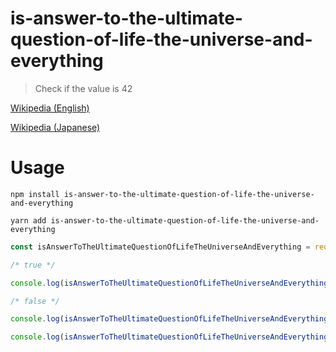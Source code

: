 # is-answer-to-the-ultimate-question-of-life-the-universe-and-everything

> Check if the value is 42

[Wikipedia (English)](<https://en.wikipedia.org/wiki/Phrases_from_The_Hitchhiker%27s_Guide_to_the_Galaxy#Answer_to_the_Ultimate_Question_of_Life,_the_Universe,_and_Everything_(42)>)

[Wikipedia (Japanese)](https://ja.wikipedia.org/wiki/%E7%94%9F%E5%91%BD%E3%80%81%E5%AE%87%E5%AE%99%E3%80%81%E3%81%9D%E3%81%97%E3%81%A6%E4%B8%87%E7%89%A9%E3%81%AB%E3%81%A4%E3%81%84%E3%81%A6%E3%81%AE%E7%A9%B6%E6%A5%B5%E3%81%AE%E7%96%91%E5%95%8F%E3%81%AE%E7%AD%94%E3%81%88)

# Usage

```
npm install is-answer-to-the-ultimate-question-of-life-the-universe-and-everything

yarn add is-answer-to-the-ultimate-question-of-life-the-universe-and-everything
```

```javascript
const isAnswerToTheUltimateQuestionOfLifeTheUniverseAndEverything = require('is-answer-to-the-ultimate-question-of-life-the-universe-and-everything')

/* true */

console.log(isAnswerToTheUltimateQuestionOfLifeTheUniverseAndEverything(42))

/* false */

console.log(isAnswerToTheUltimateQuestionOfLifeTheUniverseAndEverything(41))

console.log(isAnswerToTheUltimateQuestionOfLifeTheUniverseAndEverything('42'))
```
